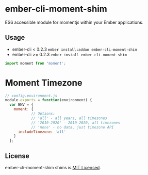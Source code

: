 # ember-cli-moment-shim

ES6 accessible module for momentjs within your Ember applications.

## Usage

* ember-cli < 0.2.3 `ember install:addon ember-cli-moment-shim`
* ember-cli >= 0.2.3 `ember install ember-cli-moment-shim`

```js
import moment from 'moment';
```

# Moment Timezone

```js
// config.environment.js
module.exports = function(environment) {
  var ENV = {
    moment: {
			// Options:
			// 'all' - all years, all timezones
			// '2010-2020' - 2010-2020, all timezones
			// 'none' - no data, just timezone API
      includeTimezone: 'all'
    }
  };
```

## License

ember-cli-moment-shim shims is [MIT Licensed](https://github.com/jasonmit/ember-cli-moment-shim/blob/master/LICENSE.md).
